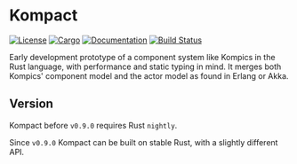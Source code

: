 Kompact
=======

[![License](https://img.shields.io/badge/license-MIT-blue.svg)](https://github.com/kompics/kompact)
[![Cargo](https://img.shields.io/crates/v/kompact.svg)](https://crates.io/crates/kompact)
[![Documentation](https://docs.rs/kompact/badge.svg)](https://docs.rs/kompact)
[![Build Status](https://travis-ci.org/kompics/kompact.svg?branch=master)](https://travis-ci.org/kompics/kompact)

Early development prototype of a component system like Kompics in the Rust language, with performance and static typing in mind. It merges both Kompics' component model and the actor model as found in Erlang or Akka.

## Version

Kompact before `v0.9.0` requires Rust `nightly`.

Since `v0.9.0` Kompact can be built on stable Rust, with a slightly different API.
